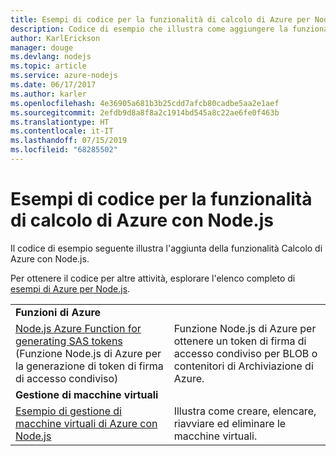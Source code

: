 ```yaml
---
title: Esempi di codice per la funzionalità di calcolo di Azure per Node.js
description: Codice di esempio che illustra come aggiungere la funzionalità di calcolo di Azure con Node.js.
author: KarlErickson
manager: douge
ms.devlang: nodejs
ms.topic: article
ms.service: azure-nodejs
ms.date: 06/17/2017
ms.author: karler
ms.openlocfilehash: 4e36905a681b3b25cdd7afcb80cadbe5aa2e1aef
ms.sourcegitcommit: 2efdb9d8a8f8a2c1914bd545a8c22ae6fe0f463b
ms.translationtype: HT
ms.contentlocale: it-IT
ms.lasthandoff: 07/15/2019
ms.locfileid: "68285502"
---
```

# <a name="azure-compute-with-nodejs-code-samples"></a>Esempi di codice per la funzionalità di calcolo di Azure con Node.js

Il codice di esempio seguente illustra l'aggiunta della funzionalità Calcolo di Azure con Node.js.

Per ottenere il codice per altre attività, esplorare l'elenco completo di [esempi di Azure per Node.js](https://azure.microsoft.com/resources/samples/?term=nodejs).

| | |
|---|---|
| **Funzioni di Azure** ||
| [Node.js Azure Function for generating SAS tokens](https://azure.microsoft.com/resources/samples/functions-node-sas-token/) (Funzione Node.js di Azure per la generazione di token di firma di accesso condiviso) | Funzione Node.js di Azure per ottenere un token di firma di accesso condiviso per BLOB o contenitori di Archiviazione di Azure. |
| **Gestione di macchine virtuali** ||
| [Esempio di gestione di macchine virtuali di Azure con Node.js](https://github.com/Azure-Samples/compute-node-manage-vm) | Illustra come creare, elencare, riavviare ed eliminare le macchine virtuali. |
